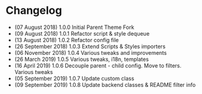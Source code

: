 # Changelog
* (07 August 2018) 		1.0.0 Initial Parent Theme Fork 
* (09 August 2018) 		1.0.1 Refactor script & style dequeue
* (13 August 2018) 		1.0.2 Refactor config file
* (26 September 2018) 	1.0.3 Extend Scripts & Styles importers
* (06 November 2018)	1.0.4 Various tweaks and improvements
* (26 March 2019)		1.0.5 Various tweaks, i18n, templates
* (16 April 2019) 		1.0.6 Decouple parent - child config. Move to filters. Various tweaks
* (05 September 2019)	1.0.7 Update custom class
* (09 September 2019)	1.0.8 Update backend classes & README filter info
